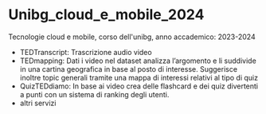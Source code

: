 # Unibg_cloud_e_mobile_2024
Tecnologie cloud e mobile, corso dell'unibg, anno accademico: 2023-2024

- TEDTranscript: Trascrizione audio video 
- TEDmapping: Dati i video nel dataset analizza l’argomento e li suddivide in una cartina geografica in base al posto di interesse. Suggerisce inoltre topic generali tramite una mappa di interessi relativi al tipo di quiz
- QuizTEDdiamo: In base ai video crea delle flashcard e dei quiz divertenti a punti con un sistema di ranking degli utenti.
- altri servizi 